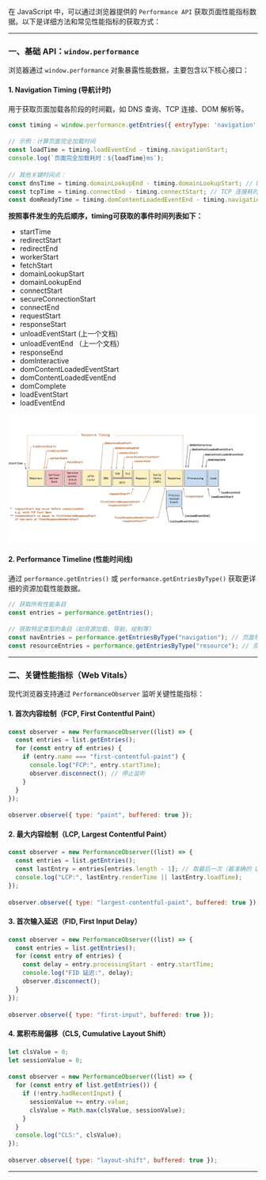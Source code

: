 在 JavaScript 中，可以通过浏览器提供的 `Performance API` 获取页面性能指标数据。以下是详细方法和常见性能指标的获取方式：

---

### 一、基础 API：`window.performance`
浏览器通过 `window.performance` 对象暴露性能数据，主要包含以下核心接口：

#### 1. **Navigation Timing (导航计时)**
用于获取页面加载各阶段的时间戳，如 DNS 查询、TCP 连接、DOM 解析等。

```javascript
const timing = window.performance.getEntries({ entryType: 'navigation' })[0];

// 示例：计算页面完全加载时间
const loadTime = timing.loadEventEnd - timing.navigationStart;
console.log(`页面完全加载耗时：${loadTime}ms`);

// 其他关键时间点：
const dnsTime = timing.domainLookupEnd - timing.domainLookupStart; // DNS 查询耗时
const tcpTime = timing.connectEnd - timing.connectStart; // TCP 连接耗时
const domReadyTime = timing.domContentLoadedEventEnd - timing.navigationStart; // DOM 解析完成时间
```

**按照事件发生的先后顺序，timing可获取的事件时间列表如下：**

 - startTime
 - redirectStart
 - redirectEnd
 - workerStart
 - fetchStart
 - domainLookupStart
 - domainLookupEnd
 - connectStart
 - secureConnectionStart
 - connectEnd
 - requestStart
 - responseStart
 - unloadEventStart (上一个文档)
 - unloadEventEnd （上一个文档）
 - responseEnd
 - domInteractive
 - domContentLoadedEventStart
 - domContentLoadedEventEnd
 - domComplete
 - loadEventStart
 - loadEventEnd

![事件发生流程](./images/导航事件触发顺序.png)

#### 2. **Performance Timeline (性能时间线)**
通过 `performance.getEntries()` 或 `performance.getEntriesByType()` 获取更详细的资源加载性能数据。

```javascript
// 获取所有性能条目
const entries = performance.getEntries();

// 获取特定类型的条目（如资源加载、导航、绘制等）
const navEntries = performance.getEntriesByType("navigation"); // 页面导航条目
const resourceEntries = performance.getEntriesByType("resource"); // 资源加载条目
```

---

### 二、关键性能指标（Web Vitals）
现代浏览器支持通过 `PerformanceObserver` 监听关键性能指标：

#### 1. **首次内容绘制（FCP, First Contentful Paint）**
```javascript
const observer = new PerformanceObserver((list) => {
  const entries = list.getEntries();
  for (const entry of entries) {
    if (entry.name === "first-contentful-paint") {
      console.log("FCP:", entry.startTime);
      observer.disconnect(); // 停止监听
    }
  }
});

observer.observe({ type: "paint", buffered: true });
```

#### 2. **最大内容绘制（LCP, Largest Contentful Paint）**
```javascript
const observer = new PerformanceObserver((list) => {
  const entries = list.getEntries();
  const lastEntry = entries[entries.length - 1]; // 取最后一次（最准确的 LCP）
  console.log("LCP:", lastEntry.renderTime || lastEntry.loadTime);
});

observer.observe({ type: "largest-contentful-paint", buffered: true });
```

#### 3. **首次输入延迟（FID, First Input Delay）**
```javascript
const observer = new PerformanceObserver((list) => {
  const entries = list.getEntries();
  for (const entry of entries) {
    const delay = entry.processingStart - entry.startTime;
    console.log("FID 延迟:", delay);
    observer.disconnect();
  }
});

observer.observe({ type: "first-input", buffered: true });
```

#### 4. **累积布局偏移（CLS, Cumulative Layout Shift）**
```javascript
let clsValue = 0;
let sessionValue = 0;

const observer = new PerformanceObserver((list) => {
  for (const entry of list.getEntries()) {
    if (!entry.hadRecentInput) {
      sessionValue += entry.value;
      clsValue = Math.max(clsValue, sessionValue);
    }
  }
  console.log("CLS:", clsValue);
});

observer.observe({ type: "layout-shift", buffered: true });
```

---
